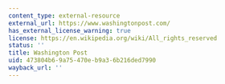 ```yaml
---
content_type: external-resource
external_url: https://www.washingtonpost.com/
has_external_license_warning: true
license: https://en.wikipedia.org/wiki/All_rights_reserved
status: ''
title: Washington Post
uid: 473804b6-9a75-470e-b9a3-6b216ded7990
wayback_url: ''
---
```

